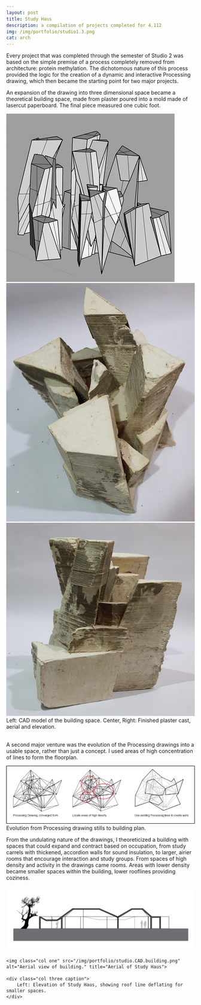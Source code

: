 ```yaml
---
layout: post
title: Study Haus
description: a compilation of projects completed for 4.112
img: /img/portfolio/studio1.3.png
cat: arch
---
```


Every project that was completed through the semester of Studio 2 was based on the simple premise of a process completely removed from architecture: protein methylation. The dichotomous nature of this process provided the logic for the creation of a dynamic and interactive Processing drawing, which then became the starting point for two major projects.

An expansion of the drawing into three dimensional space became a theoretical building space, made from plaster poured into a mold made of lasercut paperboard. The final piece measured one cubic foot. 

<div class="img_row">
	<img class="col one" src="/img/portfolio/studio.CAD.png" alt="CAD Model." title="CAD model of building space."/>
	<img class="col one" src="/img/portfolio/studio1.3.png" alt="Aerial view." title="Aerial view of building space."/>
	<img class="col one" src="/img/portfolio/studio1.1.png" alt="Finished product." title="Elevation of building space."/>
	<div class="col three caption">
		Left: CAD model of the building space. Center, Right: Finished plaster cast, aerial and elevation. 
	</div>
</div>

<br/>

A second major venture was the evolution of the Processing drawings into a usable space, rather than just a concept. I used areas of high concentration of lines to form the floorplan. 

<div class="img_row">
	<img class="col three" src="/img/portfolio/studio.evolution.png" alt="Evolution of building plans." title="Evolution from Processing drawing stills to building plan.">
	<div class="col three caption">
		Evolution from Processing drawing stills to building plan. 
	</div>
</div>
    

From the undulating nature of the drawings, I theoreticized a building with spaces that could expand and contract based on occupation, from study carrels with thickened, accordion walls for sound insulation, to larger, airier rooms that encourage interaction and study groups. From spaces of high density and activity in the drawings came rooms. Areas with lower density became smaller spaces within the building, lower rooflines providing coziness. 

<div class="img_row">
	<img class="col two" src="/img/portfolio/studio.elevation.png" alt="Elevation of building." title="Elevation of Study Haus">
	
	<img class="col one" src="/img/portfolio/studio.CAD.building.png" alt="Aerial view of building." title="Aerial of Study Haus">

	<div class="col three caption">
		Left: Elevation of Study Haus, showing roof line deflating for smaller spaces.
	</div>
</div>
